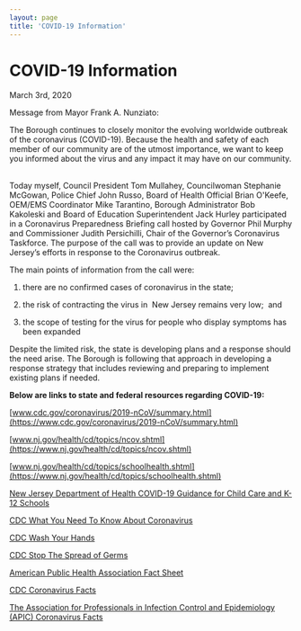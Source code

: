 ```yaml
---
layout: page
title: 'COVID-19 Information'
---
```

  
# COVID-19 Information

March 3rd, 2020

Message from Mayor Frank A. Nunziato:

The Borough continues to closely monitor the evolving worldwide outbreak of the coronavirus
(COVID-19). Because the health and safety of each member of our community are of the utmost
importance, we want to keep you informed about the virus and any impact it may have on our
community.  

Today myself, Council President Tom Mullahey, Councilwoman Stephanie McGowan, Police
Chief John Russo, Board of Health Official Brian O'Keefe, OEM/EMS Coordinator Mike
Tarantino, Borough Administrator Bob Kakoleski and Board of Education Superintendent Jack
Hurley participated in a Coronavirus Preparedness Briefing call hosted by Governor Phil Murphy
and Commissioner Judith Persichilli, Chair of the Governor’s Coronavirus Taskforce. The
purpose of the call was to provide an update on New Jersey’s efforts in response to the
Coronavirus outbreak.

The main points of information from the call were:   

1. there are no confirmed cases of coronavirus in the state; 

2. the risk of contracting the virus in  New Jersey remains very low;  and

3. the scope of testing for the virus for people who display symptoms has been expanded

Despite the limited risk, the state is developing plans and a response should the need arise. The
Borough is following that approach in developing a response strategy that includes reviewing
and preparing to implement existing plans if needed.

**Below are links to state and federal resources regarding COVID-19:**

[www.cdc.gov/coronavirus/2019-nCoV/summary.html](https://www.cdc.gov/coronavirus/2019-nCoV/summary.html)

[www.nj.gov/health/cd/topics/ncov.shtml](https://www.nj.gov/health/cd/topics/ncov.shtml)

[www.nj.gov/health/cd/topics/schoolhealth.shtml](https://www.nj.gov/health/cd/topics/schoolhealth.shtml)

[New Jersey Department of Health
COVID-19 Guidance for Child Care and K-12 Schools](https://storage.googleapis.com/static.rutherford-nj.com/covid/COVID19_schools_FINAL_3.2.20.pdf)

[CDC What You Need To Know About Coronavirus](https://storage.googleapis.com/static.rutherford-nj.com/covid/What%20You%20Need%20To%20Know%20About%20Coronavirus.pdf)

[CDC Wash Your Hands](https://storage.googleapis.com/static.rutherford-nj.com/covid/Wash%20Your%20Hands.pdf)

[CDC Stop The Spread of Germs](https://storage.googleapis.com/static.rutherford-nj.com/covid/Stop%20the%20Spead%20of%20Germs.pdf)

[American Public Health Association Fact Sheet](https://storage.googleapis.com/static.rutherford-nj.com/covid/GetReady-2019nCovFactSheet.pdf)

[CDC Coronavirus Facts](https://storage.googleapis.com/static.rutherford-nj.com/covid/Coronavirus%20Facts%20-%20CDC%20Branded.pdf)

[The Association for Professionals in Infection Control and Epidemiology (APIC) Coronavirus Facts](https://storage.googleapis.com/static.rutherford-nj.com/covid/02420_Coronavirus_HiresNoBleed.pdf)
